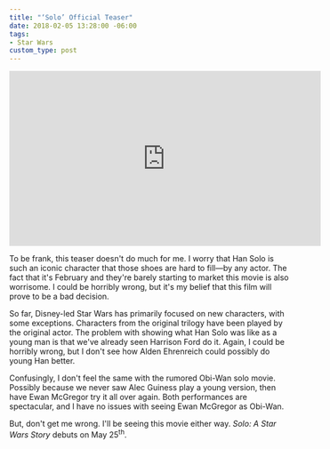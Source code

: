 ```yaml
---
title: "‘Solo’ Official Teaser"
date: 2018-02-05 13:28:00 -06:00
tags:
- Star Wars
custom_type: post
---
```


<div class="iframe-container">
<iframe width="560" height="315" src="https://www.youtube-nocookie.com/embed/dNW0B0HsvVs?rel=0" frameborder="0" allow="autoplay; encrypted-media" allowfullscreen></iframe>
</div>

To be frank, this teaser doesn't do much for me. I worry that Han Solo is such an iconic character that those shoes are hard to fill—by any actor. The fact that it's February and they're barely starting to market this movie is also worrisome. I could be horribly wrong, but it's my belief that this film will prove to be a bad decision.

So far, Disney-led Star Wars has primarily focused on new characters, with some exceptions. Characters from the original trilogy have been played by the original actor. The problem with showing what Han Solo was like as a young man is that we've already seen Harrison Ford do it. Again, I could be horribly wrong, but I don't see how Alden Ehrenreich could possibly do young Han better.

Confusingly, I don't feel the same with the rumored Obi-Wan solo movie. Possibly because we never saw Alec Guiness play a young version, then have Ewan McGregor try it all over again. Both performances are spectacular, and I have no issues with seeing Ewan McGregor as Obi-Wan.

But, don't get me wrong. I'll be seeing this movie either way. *Solo: A Star Wars Story* debuts on May 25<sup>th</sup>.